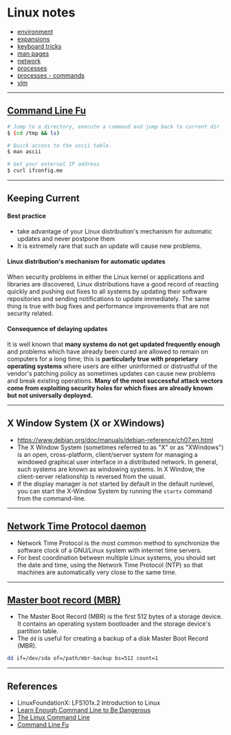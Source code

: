 # Linux notes

- [environment](https://gist.github.com/mnishiguchi/323ac53152cc2a4fbba71ae54ebd1ef0)
- [expansions](https://gist.github.com/mnishiguchi/087d83e9c5f9bd73dc5493de29b20469)
- [keyboard tricks](https://gist.github.com/mnishiguchi/551827405074c3f2a08d8875c850deff)
- [man pages](https://gist.github.com/mnishiguchi/d064099c6573e0e434e390d79d874fa8)
- [network](https://gist.github.com/mnishiguchi/690b59ba312f3dce246666065722cc5f)
- [processes](https://github.com/mnishiguchi/linux_notes/tree/master/notes/processes)
- [processes - commands](https://gist.github.com/mnishiguchi/f6e9c1c42abaaab18e656ae7f978ff06)
- [vim](https://gist.github.com/mnishiguchi/b8f2effca20fa181ac491735d6ffa07c)

---

## [Command Line Fu](http://www.commandlinefu.com/commands/browse/sort-by-votes)

```bash
# Jump to a directory, execute a command and jump back to current dir
$ (cd /tmp && ls)
```

```bash
# Quick access to the ascii table.
$ man ascii
```

```bash
# Get your external IP address
$ curl ifconfig.me
```

---

## Keeping Current

#### Best practice
- take advantage of your Linux distribution's mechanism for automatic updates and never postpone them
- It is extremely rare that such an update will cause new problems.

#### Linux distribution's mechanism for automatic updates
When security problems in either the Linux kernel or applications and libraries are discovered, Linux distributions have a good record of reacting quickly and pushing out fixes to all systems by updating their software repositories and sending notifications to update immediately. The same thing is true with bug fixes and performance improvements that are not security related.

#### Consequence of delaying updates
It is well known that **many systems do not get updated frequently enough** and problems which have already been cured are allowed to remain on computers for a long time; this is **particularly true with proprietary operating systems** where users are either uninformed or distrustful of the vendor's patching policy as sometimes updates can cause new problems and break existing operations. **Many of the most successful attack vectors come from exploiting security holes for which fixes are already known but not universally deployed.**

---

## X Window System (X or XWindows)
- https://www.debian.org/doc/manuals/debian-reference/ch07.en.html
- The X Window System (sometimes referred to as "X" or as "XWindows") is an open, cross-platform, client/server system for managing a windowed graphical user interface in a distributed network. In general, such systems are known as windowing systems. In X Window, the client-server relationship is reversed from the usual.
- If the display manager is not started by default in the default runlevel, you can start the X-Window System by running the `startx` command from the command-line.

---

## [Network Time Protocol daemon](https://wiki.archlinux.org/index.php/Network_Time_Protocol_daemon)
- Network Time Protocol is the most common method to synchronize the software clock of a GNU/Linux system with internet time servers.
- For best coordination between multiple Linux systems, you should set the date and time, using the Network Time Protocol (NTP) so that machines are automatically very close to the same time.

---

## [Master boot record (MBR)](https://wiki.archlinux.org/index.php/Master_Boot_Record)
- The Master Boot Record (MBR) is the first 512 bytes of a storage device. It contains an operating system bootloader and the storage device's partition table.
- The `dd` is useful for creating a backup of a disk Master Boot Record (MBR).

```bash
dd if=/dev/sda of=/path/mbr-backup bs=512 count=1
```

---

## References

- LinuxFoundationX: LFS101x.2 Introduction to Linux
- [Learn Enough Command Line to Be Dangerous](https://www.learnenough.com/command-line-tutorial)
- [The Linux Command Line](http://wiki.lib.sun.ac.za/images/c/ca/TLCL-13.07.pdf)
- [Command Line Fu](http://www.commandlinefu.com/commands/browse/sort-by-votes)
